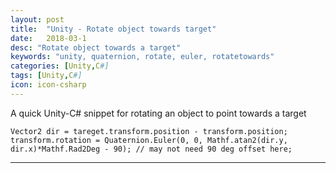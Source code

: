 ```yaml
---
layout: post
title:  "Unity - Rotate object towards target"
date:   2018-03-1
desc: "Rotate object towards a target"
keywords: "unity, quaternion, rotate, euler, rotatetowards"
categories: [Unity,C#]
tags: [Unity,C#]
icon: icon-csharp
---
```


A quick Unity-C# snippet for rotating an object to point towards a target

```
Vector2 dir = tareget.transform.position - transform.position;
transform.rotation = Quaternion.Euler(0, 0, Mathf.atan2(dir.y, dir.x)*Mathf.Rad2Deg - 90); // may not need 90 deg offset here;
```
---
